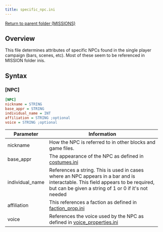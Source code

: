 ```yaml
---
title: specific_npc.ini
---
```


[Return to parent folder (MISSIONS)](../Missions/index.md)

## Overview

This file determines attributes of specific NPCs found in the single player campaign (bars, scenes, etc). Most of these seem to be referenced in MISSION folder inis.

## Syntax

### [NPC]

```ini
[NPC]
nickname = STRING
base_appr = STRING
individual_name = INT
affiliation = STRING ;optional
voice = STRING ;optional
```

| Parameter       | Information                                                                                                                                                                             |
| --------------- | --------------------------------------------------------------------------------------------------------------------------------------------------------------------------------------- |
| nickname        | How the NPC is referred to in other blocks and game files.                                                                                                                              |
| base_appr       | The appearance of the NPC as defined in [costumes.ini](../Characters/costumes.ini.md)                                                                                                   |
| individual_name | References a string. This is used in cases where an NPC appears in a bar and is interactable. This field appears to be required, but can be given a string of 1 or 0 if it's not needed |
| affiliation     | This references a faction as defined in [faction_prop.ini](./faction_prop.ini.md)                                                                                                       |
| voice           | References the voice used by the NPC as defined in [voice_properties.ini](./voice_properties.ini.md)                                                                                    |
